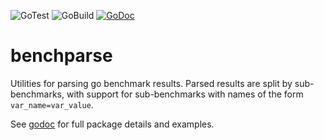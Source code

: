 ![GoTest](https://github.com/ShawnROGrady/benchparse/workflows/GoTest/badge.svg)
![GoBuild](https://github.com/ShawnROGrady/benchparse/workflows/GoBuild/badge.svg)
[![GoDoc](https://godoc.org/github.com/ShawnROGrady/benchparse?status.svg)](https://godoc.org/github.com/ShawnROGrady/benchparse)

# benchparse
Utilities for parsing go benchmark results. Parsed results are split by sub-benchmarks, with support for sub-benchmarks with names of the form `var_name=var_value`.

See [godoc](https://godoc.org/github.com/ShawnROGrady/benchparse) for full package details and examples.
